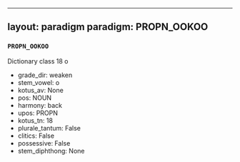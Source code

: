 
---
layout: paradigm
paradigm: PROPN_OOKOO
---
### ` PROPN_OOKOO `

Dictionary class 18 o
* grade_dir: weaken
* stem_vowel: o
* kotus_av: None
* pos: NOUN
* harmony: back
* upos: PROPN
* kotus_tn: 18
* plurale_tantum: False
* clitics: False
* possessive: False
* stem_diphthong: None
